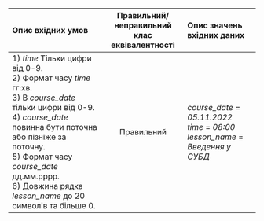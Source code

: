 |Опис вхідних умов|Правильний/неправильний <br> клас еквівалентності|Опис значень вхідних даних|
|:-|:-:|:-|
|1) *time* Тільки цифри від 0-9. <br> 2) Формат часу *time* гг:хв. <br> 3) В *course_date* тільки цифри від 0-9. <br>4) *course_date* повинна бути поточна або пізніже за поточну. <br> 5) Формат часу *course_date* дд.мм.рррр. <br> 6) Довжина рядка *lesson_name* до 20 символів та більше 0.|Правильний | *course_date* = *05.11.2022* <br> *time* = *08:00* <br> *lesson_name* = *Введення у СУБД*|
